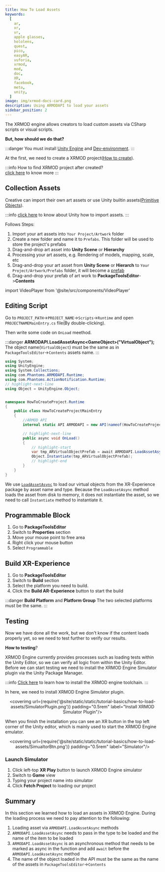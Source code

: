 ```yaml
---
title: How To Load Assets
keywords:
  [
    ar,
    xr,
    vr,
    apple glasses,
    hololens,
    quest,
    pico,
    easyAR,
    vuforia,
    xrmod,
    mod,
    doc,
    XR,
    facebook,
    meta,
    unity,
  ]
image: img/xrmod-docs-card.png
description: Using ARMODAPI to load your assets
sidebar_position: 2
---
```


The XRMOD engine allows creators to load custom assets via CSharp scripts or visual scripts.

**But, how should we do that?**

:::danger
You must install [Unity Engine](../prepare-for-developer/install-unityengine) and [Dev-environment](../prepare-for-developer/install-dev-environment).
:::

At the first, we need to create a XRMOD project([How to create](../tutorial-basics/how-create-xrmod-project)).

:::info
How to find XRMOD project after created?  
[click here](../dev-tools/package-tools#project-editing) to know more
:::

## Collection Assets

Creative can import their own art assets or use Unity builtin assets([Primitive Objects](https://docs.unity3d.com/Manual/PrimitiveObjects.html)).

:::info
[click here](https://docs.unity3d.com/Manual/ImportingAssets.html) to know about Unity how to import assets.
:::

Follows Steps:

1. Import your art assets into `Your Project/Artwork` folder
2. Create a new folder and name it to `Prefabs`. This folder will be used to store the project's prefabs
3. Drag-and-drop art asset into **Unity Scene** or **Hierarchy**
4. Processing your art assets, e.g. Rendering of models, mapping, scale, etc
5. Drag-and-drop your art asset from **Unity Scene** or **Hierarch** to `Your Project/Artwork/Prefabs` folder, it will become a [prefab](https://docs.unity3d.com/Manual/Prefabs.html)
6. Drag-and-drop your prefab of art work to **PackageToolsEditor**->**Contents**

import VideoPlayer from '@site/src/components/VideoPlayer'

<VideoPlayer src="/static/tutorial-basics/how-to-load-assets/MakePrefab.mp4" className="custom-video-showcase" />

## Editing Script

Go to `PROJECT_PATH`->`PROJECT_NAME`->`Scripts`->`Runtime` and open `PROJECTNAMEMainEntry.cs` file(By double-clicking).

Then write some code on `OnLoad` meethod.

:::danger
**ARMODAPI.LoadAssetAsync<GameObject\>("VirtualObject");** The object name(`VirtualObject`) must be the same as in `PackageToolsEditor`->`Contents` assets name.
:::

```cs title="HowToCreateProjectMainEntry.cs"
using System;
using UnityEngine;
using System.Collections;
using com.Phantoms.ARMODAPI.Runtime;
using com.Phantoms.ActionNotification.Runtime;
// highlight-next-line
using Object = UnityEngine.Object;


namespace HowToCreateProject.Runtime
{
    public class HowToCreateProjectMainEntry
    {
        //ARMOD API
        internal static API ARMODAPI = new API(nameof(HowToCreateProject));

        // highlight-next-line
        public async void OnLoad()
        {
            // highlight-start
            var tmp_ARVirtualObjectPrefab = await ARMODAPI.LoadAssetAsync<GameObject>("VirtualObject");
            Object.Instantiate(tmp_ARVirtualObjectPrefab);
            // highlight-end
        }
    }
}
```

We use [`LoadAssetAsync`](../../open-api-pure-csharp/utility-api/LoadAssetAsync) to load our virtual objects from the XR-Experience package by asset name and type. Because the `LoadAssetAsync` method loads the asset from disk to memory, it does not instantiate the asset, so we need to call `Instantiate` method to instantiate it.

## Programmable Block

1. Go to **PackageToolsEditor**
2. Switch to **Properties** section
3. Move your mouse point to free area
4. Right click your mouse button
5. Select `Programmable`

<VideoPlayer src="/static/tutorial-basics/how-to-load-assets/AddProgrammableBlock.mp4" className="custom-video-showcase" />

## Build XR-Experience

1. Go to **PackageToolsEditor**
2. Switch to **Build** section
3. Select the platform you need to build.
4. Click the **Build AR-Experience** button to start the build

:::danger
**Build Platform** and **Platform Group** The two selected platforms must be the same.
:::

<VideoPlayer src="/static/tutorial-basics/how-to-load-assets/BuildXRExperience.mp4" className="custom-video-showcase" />

## Testing

Now we have done all the work, but we don't know if the content loads properly yet, so we need to test further to verify our results.

**How to testing**?

XRMOD Engine currently provides processes such as loading tests within the Unity Editor, so we can verify all logic from within the Unity Editor. Before we can start testing we need to install the XRMOD Engine Simulator plugin via the Unity Package Manager.

:::info
[Click here](../prepare-for-developer/install-xrmod-dev-tools) to learn how to install the XRMOD engine toolchain.
:::

In here, we need to install XRMOD Engine Simulator plugin.

<center>

<coverimg url={require('@site/static/static/tutorial-basics/how-to-load-assets/SimulatorPlugin.png')} padding="0.5rem" label="Install XRMOD Simulator Plugin"/>

</center>

When you finish the installation you can see an XR button in the top left corner of the Unity editor, which is mainly used to start the XRMOD Engine emulator.

<center>

<coverimg url={require('@site/static/static/tutorial-basics/how-to-load-assets/SimualtorBtn.png')} padding="0.5rem" label="Simulator"/>

</center>

### Launch Simulator

1. Click left-top **XR Play** button to launch XRMOD Engine simulator
2. Switch to **Game** view
3. Typing your project name into simulator
4. Click **Fetch Project** to loading our project

<VideoPlayer src="/static/tutorial-basics/how-to-load-assets/Test.mp4" className="custom-video-showcase" />

## Summary

In this section we learned how to load an assets in XRMOD Engine. During the loading process we need to pay attention to the following:

1. Loading asset via `ARMODAPI.LoadAssetAsync` methods
2. `ARMODAPI.LoadAssetAsync` needs to pass in the type to be loaded and the name of the item to be loaded
3. `ARMODAPI.LoadAssetAsync` is an asynchronous method that needs to be marked as async in the function and add `await` before the `ARMODAPI.LoadAssetAsync` method
4. The name of the object loaded in the API must be the same as the name of the assets in `PackageToolsEditor`->`Contents`

